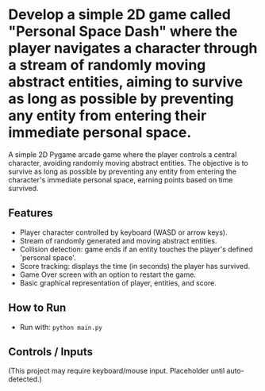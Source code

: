 # Develop a simple 2D game called "Personal Space Dash" where the player navigates a character through a stream of randomly moving abstract entities, aiming to survive as long as possible by preventing any entity from entering their immediate personal space.

A simple 2D Pygame arcade game where the player controls a central character, avoiding randomly moving abstract entities. The objective is to survive as long as possible by preventing any entity from entering the character's immediate personal space, earning points based on time survived.

## Features
- Player character controlled by keyboard (WASD or arrow keys).
- Stream of randomly generated and moving abstract entities.
- Collision detection: game ends if an entity touches the player's defined 'personal space'.
- Score tracking: displays the time (in seconds) the player has survived.
- Game Over screen with an option to restart the game.
- Basic graphical representation of player, entities, and score.

## How to Run
- Run with: `python main.py`

## Controls / Inputs
(This project may require keyboard/mouse input. Placeholder until auto-detected.)
